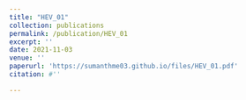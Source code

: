 ```yaml
---
title: "HEV_01"
collection: publications
permalink: /publication/HEV_01
excerpt: ''
date: 2021-11-03
venue: ''
paperurl: 'https://sumanthme03.github.io/files/HEV_01.pdf'
citation: #''

---
```


[Download paper here]: (https://sumanthme03.github.io/files/HEV_01.pdf)






